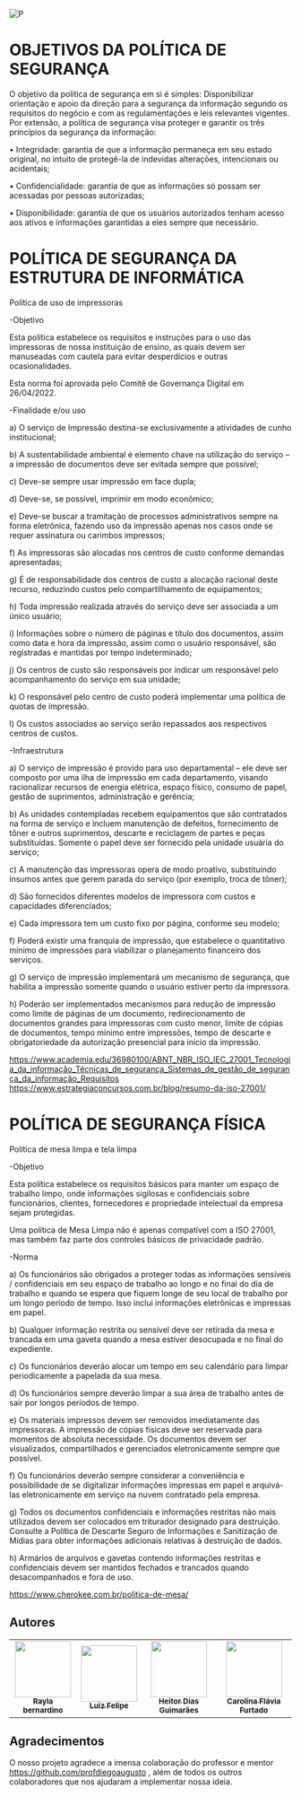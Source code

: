 ![P](https://user-images.githubusercontent.com/102922885/165410124-3848630e-29af-4980-8b7a-a59d76e04023.png)

# OBJETIVOS DA POLÍTICA DE SEGURANÇA 
O objetivo da política de segurança em si é simples: Disponibilizar orientação e apoio da direção para a segurança da informação segundo os requisitos do negócio e com as regulamentações e leis relevantes vigentes. Por extensão, a política de segurança visa proteger e garantir os três princípios da segurança da informação:  

• Integridade: garantia de que a informação permaneça em seu estado original, no intuito de protegê-la de indevidas alterações, intencionais ou acidentais;  

• Confidencialidade: garantia de que as informações só possam ser acessadas por pessoas autorizadas;  

• Disponibilidade: garantia de que os usuários autorizados tenham acesso aos ativos e informações garantidas a eles sempre que necessário. 
# POLÍTICA DE SEGURANÇA DA ESTRUTURA DE INFORMÁTICA 
Política de uso de impressoras 

-Objetivo 

Esta política estabelece os requisitos e instruções para o uso das impressoras de nossa instituição de ensino, as quais devem ser manuseadas com cautela para evitar desperdícios e outras ocasionalidades.  

Esta norma foi aprovada pelo Comitê de Governança Digital em 26/04/2022. 

-Finalidade e/ou uso 

a) O serviço de Impressão destina-se exclusivamente a atividades de cunho institucional;  

b) A sustentabilidade ambiental é elemento chave na utilização do serviço – a impressão de documentos deve ser evitada sempre que possível;  

c) Deve-se sempre usar impressão em face dupla;  

d) Deve-se, se possível, imprimir em modo econômico;  

e) Deve-se buscar a tramitação de processos administrativos sempre na forma eletrônica, fazendo uso da impressão apenas nos casos onde se requer assinatura ou carimbos impressos; 

f) As impressoras são alocadas nos centros de custo conforme demandas apresentadas;  

g) É de responsabilidade dos centros de custo a alocação racional deste recurso, reduzindo custos pelo compartilhamento de equipamentos;  

h) Toda impressão realizada através do serviço deve ser associada a um único usuário;  

i) Informações sobre o número de páginas e título dos documentos, assim como data e hora da impressão, assim como o usuário responsável, são registradas e mantidas por tempo indeterminado;  

j) Os centros de custo são responsáveis por indicar um responsável pelo acompanhamento do serviço em sua unidade;  

k) O responsável pelo centro de custo poderá implementar uma política de quotas de impressão.  

l) Os custos associados ao serviço serão repassados aos respectivos centros de custos. 

-Infraestrutura 

a) O serviço de impressão é provido para uso departamental – ele deve ser composto por uma ilha de impressão em cada departamento, visando racionalizar recursos de energia elétrica, espaço físico, consumo de papel, gestão de suprimentos, administração e gerência;  

b) As unidades contempladas recebem equipamentos que são contratados na forma de serviço e incluem manutenção de defeitos, fornecimento de tôner e outros suprimentos, descarte e reciclagem de partes e peças substituídas. Somente o papel deve ser fornecido pela unidade usuária do serviço;  

c) A manutenção das impressoras opera de modo proativo, substituindo insumos antes que gerem parada do serviço (por exemplo, troca de tôner);  

d) São fornecidos diferentes modelos de impressora com custos e capacidades diferenciados; 

e) Cada impressora tem um custo fixo por página, conforme seu modelo;  

f) Poderá existir uma franquia de impressão, que estabelece o quantitativo mínimo de impressões para viabilizar o planejamento financeiro dos serviços.  

g) O serviço de impressão implementará um mecanismo de segurança, que habilita a impressão somente quando o usuário estiver perto da impressora.  

h) Poderão ser implementados mecanismos para redução de impressão como limite de páginas de um documento, redirecionamento de documentos grandes para impressoras com custo menor, limite de cópias de documentos, tempo mínimo entre impressões, tempo de descarte e obrigatoriedade da autorização presencial para início da impressão. 

https://www.academia.edu/36980100/ABNT_NBR_ISO_IEC_27001_Tecnologia_da_informação_Técnicas_de_segurança_Sistemas_de_gestão_de_segurança_da_informação_Requisitos
https://www.estrategiaconcursos.com.br/blog/resumo-da-iso-27001/

# POLÍTICA DE SEGURANÇA FÍSICA 
Política de mesa limpa e tela limpa 

-Objetivo  

Esta política estabelece os requisitos básicos para manter um espaço de trabalho limpo, onde informações sigilosas e confidenciais sobre funcionários, clientes, fornecedores e propriedade intelectual da empresa sejam protegidas.  

Uma política de Mesa Limpa não é apenas compatível com a ISO 27001, mas também faz parte dos controles básicos de privacidade padrão. 

-Norma 

a) Os funcionários são obrigados a proteger todas as informações sensíveis / confidenciais em seu espaço de trabalho ao longo e no final do dia de trabalho e quando se espera que fiquem longe de seu local de trabalho por um longo período de tempo. Isso inclui informações eletrônicas e impressas em papel. 

b) Qualquer informação restrita ou sensível deve ser retirada da mesa e trancada em uma gaveta quando a mesa estiver desocupada e no final do expediente.  

c) Os funcionários deverão alocar um tempo em seu calendário para limpar periodicamente a papelada da sua mesa.  

d) Os funcionários sempre deverão limpar a sua área de trabalho antes de sair por longos períodos de tempo.  

e) Os materiais impressos devem ser removidos imediatamente das impressoras. A impressão de cópias físicas deve ser reservada para momentos de absoluta necessidade. Os documentos devem ser visualizados, compartilhados e gerenciados eletronicamente sempre que possível. 

f) Os funcionários deverão sempre considerar a conveniência e possibilidade de se digitalizar informações impressas em papel e arquivá-las eletronicamente em serviço na nuvem contratado pela empresa.  

g) Todos os documentos confidenciais e informações restritas não mais utilizados devem ser colocados em triturador designado para destruição. Consulte a Política de Descarte Seguro de Informações e Sanitização de Mídias para obter informações adicionais relativas à destruição de dados.  

h) Armários de arquivos e gavetas contendo informações restritas e confidenciais devem ser mantidos fechados e trancados quando desacompanhados e fora de uso. 

https://www.cherokee.com.br/politica-de-mesa/


## Autores
<!-- ALL-CONTRIBUTORS-LIST:START - Do not remove or modify this section -->
<!-- prettier-ignore-start -->
<!-- markdownlint-disable -->
<table>
   <tr>
     <td align="center"><a href="https://github.com/raylabernardino"><img src="https://avatars.githubusercontent.com/u/103151857?v=4" width="100px;" alt=""/><br /><sub><b>Rayla bernardino</b></sub></td>
     <td align="center"><a href="https://github.com/luizfelipe9"><img src="https://avatars.githubusercontent.com/u/89615294?v=4" width="100px;" alt=""/><br /><sub><b>Luiz Felipe</b></sub></td>
     <td align="center"><a href="https://github.com/Heitordays"><img src="https://avatars.githubusercontent.com/u/103151921?v=4" width="100px;" alt=""/><br /><sub><b>Heitor Dias Guimarães</b></sub></td>
     <td align="center"><a href="https://github.com/FlaviaFurtado"><img src="https://avatars.githubusercontent.com/u/102922885?v=4" width="100px;" alt=""/><br /><sub><b>Carolina Flávia Furtado</b></sub></td>
   </tr>
</table>
<!-- markdownlint-restore -->
<!-- prettier-ignore-end -->

<!-- ALL-CONTRIBUTORS-LIST:END -->

## Agradecimentos
O nosso projeto agradece a imensa colaboração do professor e mentor https://github.com/profdiegoaugusto , além de todos os outros colaboradores que nos ajudaram a implementar nossa ideia.
